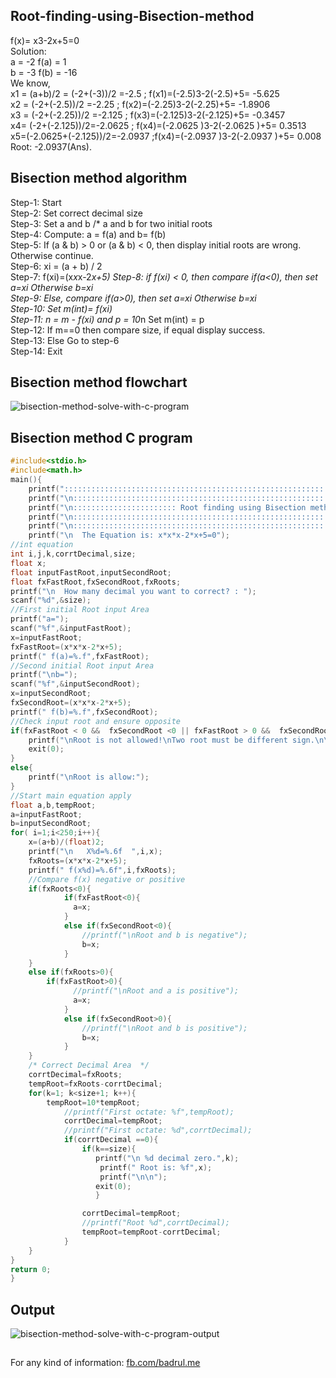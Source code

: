 
## Root-finding-using-Bisection-method

f(x)= x3-2x+5=0 <br>
Solution: <br>
a = -2		f(a) = 1<br>
b = -3		f(b) = -16<br>
We know,<br>
x1 = (a+b)/2 =  (-2+(-3))/2  =-2.5 ; f(x1)=(-2.5)3-2(-2.5)+5= -5.625 <br>
x2 = (-2+(-2.5))/2  =-2.25 ; f(x2)=(-2.25)3-2(-2.25)+5= -1.8906 <br>
x3 = (-2+(-2.25))/2  =-2.125 ; f(x3)=(-2.125)3-2(-2.125)+5= -0.3457 <br>
x4= (-2+(-2.125))/2=-2.0625 ; f(x4)=(-2.0625 )3-2(-2.0625 )+5= 0.3513<br>
x5=(-2.0625+(-2.125))/2=-2.0937 ;f(x4)=(-2.0937 )3-2(-2.0937 )+5= 0.008<br>
Root: -2.0937(Ans).<br>

## Bisection method algorithm
Step-1:  Start  <br>
Step-2: Set correct decimal size <br>
Step-3: Set a and b /* a and b for two initial roots <br>
Step-4: Compute: a = f(a) and b= f(b) <br>
 Step-5: If (a & b) > 0 or (a & b) < 0, then display initial roots are wrong. Otherwise continue. <br>
Step-6: xi = (a + b) / 2 <br>
Step-7: f(xi)=(x*x*x-2*x+5)
Step-8: if f(xi) < 0, then compare if(a<0), then set a=xi Otherwise b=xi <br>
Step-9: Else, compare if(a>0), then set a=xi Otherwise b=xi <br>
Step-10: Set m(int)= f(xi) <br>
Step-11: n = m - f(xi) and p = 10*n Set m(int) = p <br>
Step-12: If m==0 then compare size, if equal display success. <br>
Step-13: Else Go to step-6 <br>
Step-14: Exit <br>

## Bisection method flowchart
![bisection-method-solve-with-c-program](https://user-images.githubusercontent.com/15130238/50550077-5fe3c800-0c93-11e9-80a3-6d3aa39b44c7.png)

## Bisection method C program
``` c
#include<stdio.h>
#include<math.h>
main(){
    printf(":::::::::::::::::::::::::::::::::::::::::::::::::::::::::::::::::::::::::::::::::");
    printf("\n:::::::::::::::::::::::::::::::::::::::::::::::::::::::::::::::::::::::::::::::::");
    printf("\n::::::::::::::::::::::: Root finding using Bisection method :::::::::::::::::::::");
    printf("\n:::::::::::::::::::::::::::::::::::::::::::::::::::::::::::::::::::::::::::::::::");
    printf("\n:::::::::::::::::::::::::::::::::::::::::::::::::::::::::::::::::::::::::::::::::\n");
    printf("\n  The Equation is: x*x*x-2*x+5=0");
//int equation
int i,j,k,corrtDecimal,size;
float x;
float inputFastRoot,inputSecondRoot;
float fxFastRoot,fxSecondRoot,fxRoots;
printf("\n  How many decimal you want to correct? : ");
scanf("%d",&size);
//First initial Root input Area
printf("a=");
scanf("%f",&inputFastRoot);
x=inputFastRoot;
fxFastRoot=(x*x*x-2*x+5);
printf(" f(a)=%.f",fxFastRoot);
//Second initial Root input Area
printf("\nb=");
scanf("%f",&inputSecondRoot);
x=inputSecondRoot;
fxSecondRoot=(x*x*x-2*x+5);
printf(" f(b)=%.f",fxSecondRoot);
//Check input root and ensure opposite
if(fxFastRoot < 0 &&  fxSecondRoot <0 || fxFastRoot > 0 &&  fxSecondRoot >0){
    printf("\nRoot is not allowed!\nTwo root must be different sign.\n\n");
    exit(0);
}
else{
    printf("\nRoot is allow:");
}
//Start main equation apply
float a,b,tempRoot;
a=inputFastRoot;
b=inputSecondRoot;
for( i=1;i<250;i++){
    x=(a+b)/(float)2;
    printf("\n   X%d=%.6f  ",i,x);
    fxRoots=(x*x*x-2*x+5);
    printf(" f(x%d)=%.6f",i,fxRoots);
    //Compare f(x) negative or positive
    if(fxRoots<0){
            if(fxFastRoot<0){
              a=x;
            }
            else if(fxSecondRoot<0){
                //printf("\nRoot and b is negative");
                b=x;
            }
    }
    else if(fxRoots>0){
        if(fxFastRoot>0){
              //printf("\nRoot and a is positive");
              a=x;
            }
            else if(fxSecondRoot>0){
                //printf("\nRoot and b is positive");
                b=x;
            }
    }
    /* Correct Decimal Area  */
    corrtDecimal=fxRoots;
    tempRoot=fxRoots-corrtDecimal;
    for(k=1; k<size+1; k++){
        tempRoot=10*tempRoot;
            //printf("First octate: %f",tempRoot);
            corrtDecimal=tempRoot;
            //printf("First octate: %d",corrtDecimal);
            if(corrtDecimal ==0){
                if(k==size){
                   printf("\n %d decimal zero.",k);
                    printf(" Root is: %f",x);
                    printf("\n\n");
                   exit(0);
                   }

                corrtDecimal=tempRoot;
                //printf("Root %d",corrtDecimal);
                tempRoot=tempRoot-corrtDecimal;
            }
    }
}
return 0;
}

```
## Output
![bisection-method-solve-with-c-program-output](https://user-images.githubusercontent.com/15130238/50550170-ee0c7e00-0c94-11e9-873e-0eba0d160f19.png)

##
For any kind of information: [fb.com/badrul.me](https://www.facebook.com/badrul.me)
